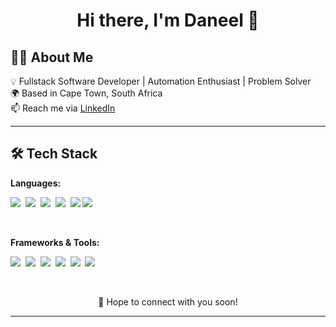 <h1 align="center">Hi there, I'm Daneel 👋</h1>

<!--
<p align="center">
  <a href="#">Portfolio</a> •
  <a href="https://www.linkedin.com/in/daneelv/">LinkedIn</a> •
  <a href="https://github.com/Daneelv">GitHub</a>
</p>
-->


## 👨‍💻 About Me
💡 Fullstack Software Developer | Automation Enthusiast | Problem Solver  
🌍 Based in Cape Town, South Africa  
📫 Reach me via [LinkedIn](https://www.linkedin.com/in/daneelv/)  



---

## 🛠 Tech Stack

**Languages:**  

<img src="https://img.shields.io/badge/-JavaScript-F0DB4F?logo=javascript&logoColor=black&style=flat" />&nbsp;
<img src="https://img.shields.io/badge/-TypeScript-3178C6?logo=typescript&logoColor=white&style=flat" />&nbsp;
<img src="https://img.shields.io/badge/-C%23-239120?logo=c-sharp&logoColor=white&style=flat" />&nbsp;
<img src="https://img.shields.io/badge/-HTML5-E34F26?logo=html5&logoColor=white&style=flat" />&nbsp;
<img src="https://img.shields.io/badge/-CSS3-1572B6?logo=css3&logoColor=white&style=flat" />
<img src="https://img.shields.io/badge/-Delphi-EE1F35?logo=delphi&logoColor=white&style=flat" />

<br>

**Frameworks & Tools:**

<img src="https://img.shields.io/badge/-Next.js-000000?logo=nextdotjs&logoColor=white&style=flat" />&nbsp;
<img src="https://img.shields.io/badge/-Prisma-2D3748?logo=prisma&logoColor=white&style=flat" />&nbsp;
<img src="https://img.shields.io/badge/-PostgreSQL-4169E1?logo=postgresql&logoColor=white&style=flat" />&nbsp;
<img src="https://img.shields.io/badge/-Sass-CC6699?logo=sass&logoColor=white&style=flat" />&nbsp;
<img src="https://img.shields.io/badge/-n8n-EA4C89?logo=n8n&logoColor=white&style=flat" />&nbsp;
<img src="https://img.shields.io/badge/-VS%20Code-007ACC?logo=visualstudiocode&logoColor=white&style=flat" />  



<!--
## 📌 Featured Projects
- 🌐 [Portfolio Website](#) – My personal portfolio built with Next.js.
-->

<br>

<p align="center">
💬 Hope to connect with you soon!
</p>

---

